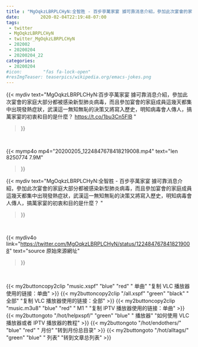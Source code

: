 ```yaml
---
title : "MgOqkzLBRPLCHyN:全智胜 - 百步亭萬家宴 據可靠消息介紹，參加此次宴會的家庭大部分都被感染新型肺炎病毒，而且參加宴會的家庭成員這幾天都集中出現發熱症狀，武漢這一無知無恥的決策又將寫入歷史，明知病毒會人傳人，搞萬家宴的初衷和目的是什麼？ "
date:        2020-02-04T22:19:48-07:00
tags:
 - twitter
 - MgOqkzLBRPLCHyN
 - twitter_MgOqkzLBRPLCHyN
 - 202002
 - 20200204
 - 20200204_22
categories:
 - 20200204
#icon:        "fas fa-lock-open"
#resImgTeaser: teaserpics/wikipedia.org/emacs-jokes.png
---
```


{{< mydiv text="MgOqkzLBRPLCHyN:百步亭萬家宴 據可靠消息介紹，參加此次宴會的家庭大部分都被感染新型肺炎病毒，而且參加宴會的家庭成員這幾天都集中出現發熱症狀，武漢這一無知無恥的決策又將寫入歷史，明知病毒會人傳人，搞萬家宴的初衷和目的是什麼？ https://t.co/1bu3Cn5FlB "
>}}
<br>


{{< mymp4o mp4="20200205_1224847678418219008.mp4"
text="len 8250774    7.9M"
>}}


{{< mydiv text="MgOqkzLBRPLCHyN:全智胜 - 百步亭萬家宴 據可靠消息介紹，參加此次宴會的家庭大部分都被感染新型肺炎病毒，而且參加宴會的家庭成員這幾天都集中出現發熱症狀，武漢這一無知無恥的決策又將寫入歷史，明知病毒會人傳人，搞萬家宴的初衷和目的是什麼？ "
>}}
<br>

{{< mydiv4o link="https://twitter.com/MgOqkzLBRPLCHyN/status/1224847678418219008"
text="source 原始來源網址"
>}}


<br>





{{< my2buttoncopy2clip "music.xspf"        "blue"   "red"    " 单曲"  "复制 VLC 播放器使用的链接：单曲" >}} {{< my2buttoncopy2clip "/all.xspf"         "green"  "black"  " 全部"  "复制 VLC 播放器使用的链接：全部" >}} {{< my2buttoncopy2clip "music.m3u8"        "blue"   "red"    " M1 "    "复制 IPTV 播放器使用的链接：单曲" >}} {{< my2buttongoto      "/hot/helpxspf/"    "green"  "blue"   " 播放器" "如何使用 VLC 播放器或者 IPTV 播放器的教程" >}} {{< my2buttongoto      "/hot/endothers/"   "blue"   "red"    " 月份"   "转到月份总目录" >}} {{< my2buttongoto      "/hot/alltags/"     "green"  "blue"   " 列表"   "转到文章总列表" >}} 
